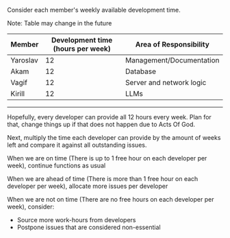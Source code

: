 Consider each member's weekly available development time.

Note: Table may change in the future

| Member   | Development time (hours per week) | Area of Responsibility   |
| -------- | --------------------------------- | ------------------------ |
| Yaroslav | 12                                | Management/Documentation |
| Akam     | 12                                | Database                 |
| Vagif    | 12                                | Server and network logic |
| Kirill   | 12                                | LLMs                     |

---
Hopefully, every developer can provide all 12 hours every week. Plan for that, change things up if that does not happen due to Acts Of God. 

Next, multiply the time each developer can provide by the amount of weeks left and compare it against all outstanding issues.

When we are on time (There is up to 1 free hour on each developer per week), continue functions as usual

When we are ahead of time (There is more than 1 free hour on each developer per week), allocate more issues per developer

When we are not on time (There are no free hours on each developer per week), consider:
- Source more work-hours from developers
- Postpone issues that are considered non-essential